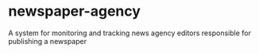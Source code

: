 # newspaper-agency
A system for monitoring and tracking news agency editors responsible for publishing a newspaper
